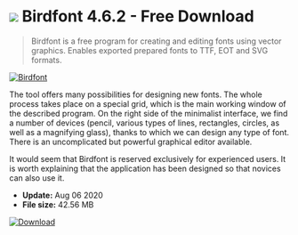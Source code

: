 # ![](https://cdn.softexe.net/static/icon/9/birdfont-8765.png) Birdfont 4.6.2 - Free Download

> Birdfont is a free program for creating and editing fonts using vector graphics. Enables exported prepared fonts to TTF, EOT and SVG formats.

[![Birdfont](https://gallery.dpcdn.pl/imgc/Tools/62255/g_-_420x350_1.5_-_x20150930225058_0.png)](https://softexe.net/win/system/other/birdfont:hgfe.html)

The tool offers many possibilities for designing new fonts. The whole process takes place on a special grid, which is the main working window of the described program. On the right side of the minimalist interface, we find a number of devices (pencil, various types of lines, rectangles, circles, as well as a magnifying glass), thanks to which we can design any type of font. There is an uncomplicated but powerful graphical editor available.
 
 It would seem that Birdfont is reserved exclusively for experienced users. It is worth explaining that the application has been designed so that novices can also use it.


- **Update:** Aug 06 2020
- **File size:** 42.56 MB

[![Download](https://cdn.softexe.net/static/img/download.png)](https://softexe.net/win/system/other/birdfont:hgfe.html)

